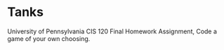 Tanks
=====
University of Pennsylvania CIS 120 Final Homework Assignment,
Code a game of your own choosing.
